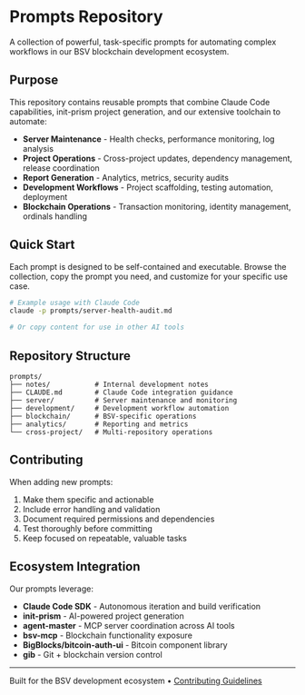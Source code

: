 # Prompts Repository

A collection of powerful, task-specific prompts for automating complex workflows in our BSV blockchain development ecosystem.

## Purpose

This repository contains reusable prompts that combine Claude Code capabilities, init-prism project generation, and our extensive toolchain to automate:

- **Server Maintenance** - Health checks, performance monitoring, log analysis
- **Project Operations** - Cross-project updates, dependency management, release coordination  
- **Report Generation** - Analytics, metrics, security audits
- **Development Workflows** - Project scaffolding, testing automation, deployment
- **Blockchain Operations** - Transaction monitoring, identity management, ordinals handling

## Quick Start

Each prompt is designed to be self-contained and executable. Browse the collection, copy the prompt you need, and customize for your specific use case.

```bash
# Example usage with Claude Code
claude -p prompts/server-health-audit.md

# Or copy content for use in other AI tools
```

## Repository Structure

```
prompts/
├── notes/           # Internal development notes
├── CLAUDE.md        # Claude Code integration guidance
├── server/          # Server maintenance and monitoring
├── development/     # Development workflow automation  
├── blockchain/      # BSV-specific operations
├── analytics/       # Reporting and metrics
└── cross-project/   # Multi-repository operations
```

## Contributing

When adding new prompts:
1. Make them specific and actionable
2. Include error handling and validation
3. Document required permissions and dependencies
4. Test thoroughly before committing
5. Keep focused on repeatable, valuable tasks

## Ecosystem Integration

Our prompts leverage:
- **Claude Code SDK** - Autonomous iteration and build verification
- **init-prism** - AI-powered project generation
- **agent-master** - MCP server coordination across AI tools
- **bsv-mcp** - Blockchain functionality exposure
- **BigBlocks/bitcoin-auth-ui** - Bitcoin component library
- **gib** - Git + blockchain version control

---

Built for the BSV development ecosystem • [Contributing Guidelines](./notes/CONTRIBUTING.md)